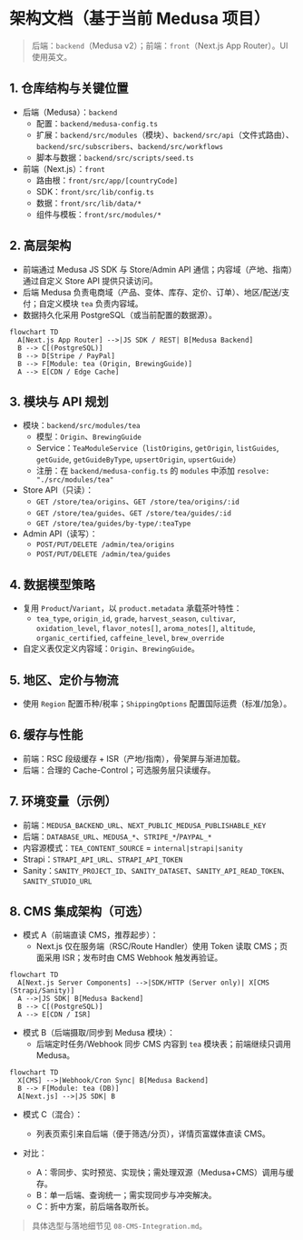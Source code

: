 # 架构文档（基于当前 Medusa 项目）

> 后端：`backend`（Medusa v2）；前端：`front`（Next.js App Router）。UI 使用英文。

## 1. 仓库结构与关键位置
- 后端（Medusa）：`backend`
  - 配置：`backend/medusa-config.ts`
  - 扩展：`backend/src/modules`（模块）、`backend/src/api`（文件式路由）、`backend/src/subscribers`、`backend/src/workflows`
  - 脚本与数据：`backend/src/scripts/seed.ts`
- 前端（Next.js）：`front`
  - 路由根：`front/src/app/[countryCode]`
  - SDK：`front/src/lib/config.ts`
  - 数据：`front/src/lib/data/*`
  - 组件与模板：`front/src/modules/*`

## 2. 高层架构
- 前端通过 Medusa JS SDK 与 Store/Admin API 通信；内容域（产地、指南）通过自定义 Store API 提供只读访问。
- 后端 Medusa 负责电商域（产品、变体、库存、定价、订单）、地区/配送/支付；自定义模块 `tea` 负责内容域。
- 数据持久化采用 PostgreSQL（或当前配置的数据源）。

```mermaid
flowchart TD
  A[Next.js App Router] -->|JS SDK / REST| B[Medusa Backend]
  B --> C[(PostgreSQL)]
  B --> D[Stripe / PayPal]
  B --> F[Module: tea (Origin, BrewingGuide)]
  A --> E[CDN / Edge Cache]
```

## 3. 模块与 API 规划
- 模块：`backend/src/modules/tea`
  - 模型：`Origin`、`BrewingGuide`
  - Service：`TeaModuleService`（`listOrigins`, `getOrigin`, `listGuides`, `getGuide`, `getGuideByType`, `upsertOrigin`, `upsertGuide`）
  - 注册：在 `backend/medusa-config.ts` 的 `modules` 中添加 `resolve: "./src/modules/tea"`
- Store API（只读）：
  - `GET /store/tea/origins`、`GET /store/tea/origins/:id`
  - `GET /store/tea/guides`、`GET /store/tea/guides/:id`
  - `GET /store/tea/guides/by-type/:teaType`
- Admin API（读写）：
  - `POST/PUT/DELETE /admin/tea/origins`
  - `POST/PUT/DELETE /admin/tea/guides`

## 4. 数据模型策略
- 复用 `Product`/`Variant`，以 `product.metadata` 承载茶叶特性：
  - `tea_type`, `origin_id`, `grade`, `harvest_season`, `cultivar`, `oxidation_level`, `flavor_notes[]`, `aroma_notes[]`, `altitude`, `organic_certified`, `caffeine_level`, `brew_override`
- 自定义表仅定义内容域：`Origin`、`BrewingGuide`。

## 5. 地区、定价与物流
- 使用 `Region` 配置币种/税率；`ShippingOptions` 配置国际运费（标准/加急）。

## 6. 缓存与性能
- 前端：RSC 段级缓存 + ISR（产地/指南），骨架屏与渐进加载。
- 后端：合理的 Cache-Control；可选服务层只读缓存。

## 7. 环境变量（示例）
- 前端：`MEDUSA_BACKEND_URL`、`NEXT_PUBLIC_MEDUSA_PUBLISHABLE_KEY`
- 后端：`DATABASE_URL`、`MEDUSA_*`、`STRIPE_*`/`PAYPAL_*`
- 内容源模式：`TEA_CONTENT_SOURCE` = `internal|strapi|sanity`
- Strapi：`STRAPI_API_URL`、`STRAPI_API_TOKEN`
- Sanity：`SANITY_PROJECT_ID`、`SANITY_DATASET`、`SANITY_API_READ_TOKEN`、`SANITY_STUDIO_URL`

## 8. CMS 集成架构（可选）
- 模式 A（前端直读 CMS，推荐起步）：
  - Next.js 仅在服务端（RSC/Route Handler）使用 Token 读取 CMS；页面采用 ISR；发布时由 CMS Webhook 触发再验证。
```mermaid
flowchart TD
  A[Next.js Server Components] -->|SDK/HTTP (Server only)| X[CMS (Strapi/Sanity)]
  A -->|JS SDK| B[Medusa Backend]
  B --> C[(PostgreSQL)]
  A --> E[CDN / ISR]
```
- 模式 B（后端摄取/同步到 Medusa 模块）：
  - 后端定时任务/Webhook 同步 CMS 内容到 `tea` 模块表；前端继续只调用 Medusa。
```mermaid
flowchart TD
  X[CMS] -->|Webhook/Cron Sync| B[Medusa Backend]
  B --> F[Module: tea (DB)]
  A[Next.js] -->|JS SDK| B
```
- 模式 C（混合）：
  - 列表页索引来自后端（便于筛选/分页），详情页富媒体直读 CMS。

- 对比：
  - A：零同步、实时预览、实现快；需处理双源（Medusa+CMS）调用与缓存。
  - B：单一后端、查询统一；需实现同步与冲突解决。
  - C：折中方案，前后端各取所长。

> 具体选型与落地细节见 `08-CMS-Integration.md`。
